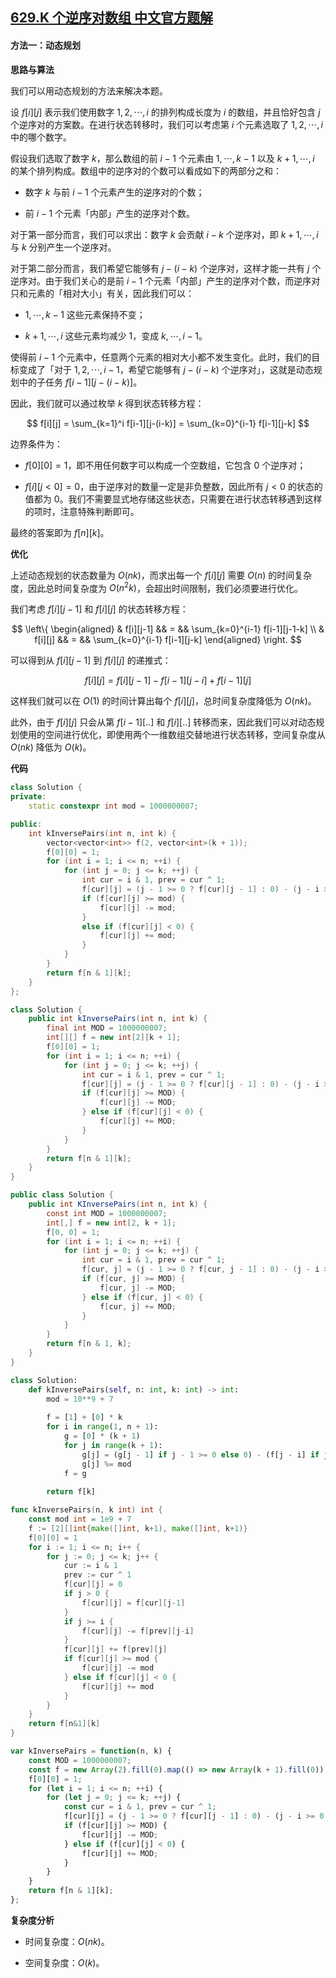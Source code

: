 ## [629.K 个逆序对数组 中文官方题解](https://leetcode.cn/problems/k-inverse-pairs-array/solutions/100000/kge-ni-xu-dui-shu-zu-by-leetcode-solutio-0hkr)
#### 方法一：动态规划

**思路与算法**

我们可以用动态规划的方法来解决本题。

设 $f[i][j]$ 表示我们使用数字 $1, 2, \cdots, i$ 的排列构成长度为 $i$ 的数组，并且恰好包含 $j$ 个逆序对的方案数。在进行状态转移时，我们可以考虑第 $i$ 个元素选取了 $1, 2, \cdots, i$ 中的哪个数字。

假设我们选取了数字 $k$，那么数组的前 $i-1$ 个元素由 $1, \cdots, k-1$ 以及 $k+1, \cdots, i$ 的某个排列构成。数组中的逆序对的个数可以看成如下的两部分之和：

- 数字 $k$ 与前 $i-1$ 个元素产生的逆序对的个数；

- 前 $i-1$ 个元素「内部」产生的逆序对个数。

对于第一部分而言，我们可以求出：数字 $k$ 会贡献 $i-k$ 个逆序对，即 $k+1, \cdots, i$ 与 $k$ 分别产生一个逆序对。

对于第二部分而言，我们希望它能够有 $j - (i-k)$ 个逆序对，这样才能一共有 $j$ 个逆序对。由于我们关心的是前 $i-1$ 个元素「内部」产生的逆序对个数，而逆序对只和元素的「相对大小」有关，因此我们可以：

- $1, \cdots, k-1$ 这些元素保持不变；

- $k+1, \cdots, i$ 这些元素均减少 $1$，变成 $k, \cdots, i-1$。

使得前 $i-1$ 个元素中，任意两个元素的相对大小都不发生变化。此时，我们的目标变成了「对于 $1, 2, \cdots, i-1$，希望它能够有 $j-(i-k)$ 个逆序对」，这就是动态规划中的子任务 $f[i-1][j-(i-k)]$。

因此，我们就可以通过枚举 $k$ 得到状态转移方程：

$$
f[i][j] = \sum_{k=1}^i f[i-1][j-(i-k)] = \sum_{k=0}^{i-1} f[i-1][j-k]
$$

边界条件为：

- $f[0][0] = 1$，即不用任何数字可以构成一个空数组，它包含 $0$ 个逆序对；

- $f[i][j < 0] = 0$，由于逆序对的数量一定是非负整数，因此所有 $j < 0$ 的状态的值都为 $0$。我们不需要显式地存储这些状态，只需要在进行状态转移遇到这样的项时，注意特殊判断即可。

最终的答案即为 $f[n][k]$。

**优化**

上述动态规划的状态数量为 $O(nk)$，而求出每一个 $f[i][j]$ 需要 $O(n)$ 的时间复杂度，因此总时间复杂度为 $O(n^2k)$，会超出时间限制，我们必须要进行优化。

我们考虑 $f[i][j-1]$ 和 $f[i][j]$ 的状态转移方程：

$$
\left\{
\begin{aligned}
    & f[i][j-1] && = && \sum_{k=0}^{i-1} f[i-1][j-1-k] \\
    & f[i][j] && = && \sum_{k=0}^{i-1} f[i-1][j-k]
\end{aligned}
\right.
$$

可以得到从 $f[i][j-1]$ 到 $f[i][j]$ 的递推式：

$$
f[i][j] = f[i][j-1] - f[i-1][j-i] + f[i-1][j]
$$

这样我们就可以在 $O(1)$ 的时间计算出每个 $f[i][j]$，总时间复杂度降低为 $O(nk)$。

此外，由于 $f[i][j]$ 只会从第 $f[i-1][..]$ 和 $f[i][..]$ 转移而来，因此我们可以对动态规划使用的空间进行优化，即使用两个一维数组交替地进行状态转移，空间复杂度从 $O(nk)$ 降低为 $O(k)$。

**代码**

```C++ [sol1-C++]
class Solution {
private:
    static constexpr int mod = 1000000007;

public:
    int kInversePairs(int n, int k) {
        vector<vector<int>> f(2, vector<int>(k + 1));
        f[0][0] = 1;
        for (int i = 1; i <= n; ++i) {
            for (int j = 0; j <= k; ++j) {
                int cur = i & 1, prev = cur ^ 1;
                f[cur][j] = (j - 1 >= 0 ? f[cur][j - 1] : 0) - (j - i >= 0 ? f[prev][j - i] : 0) + f[prev][j];
                if (f[cur][j] >= mod) {
                    f[cur][j] -= mod;
                }
                else if (f[cur][j] < 0) {
                    f[cur][j] += mod;
                }
            }
        }
        return f[n & 1][k];
    }
};
```

```Java [sol1-Java]
class Solution {
    public int kInversePairs(int n, int k) {
        final int MOD = 1000000007;
        int[][] f = new int[2][k + 1];
        f[0][0] = 1;
        for (int i = 1; i <= n; ++i) {
            for (int j = 0; j <= k; ++j) {
                int cur = i & 1, prev = cur ^ 1;
                f[cur][j] = (j - 1 >= 0 ? f[cur][j - 1] : 0) - (j - i >= 0 ? f[prev][j - i] : 0) + f[prev][j];
                if (f[cur][j] >= MOD) {
                    f[cur][j] -= MOD;
                } else if (f[cur][j] < 0) {
                    f[cur][j] += MOD;
                }
            }
        }
        return f[n & 1][k];
    }
}
```

```C# [sol1-C#]
public class Solution {
    public int KInversePairs(int n, int k) {
        const int MOD = 1000000007;
        int[,] f = new int[2, k + 1];
        f[0, 0] = 1;
        for (int i = 1; i <= n; ++i) {
            for (int j = 0; j <= k; ++j) {
                int cur = i & 1, prev = cur ^ 1;
                f[cur, j] = (j - 1 >= 0 ? f[cur, j - 1] : 0) - (j - i >= 0 ? f[prev, j - i] : 0) + f[prev, j];
                if (f[cur, j] >= MOD) {
                    f[cur, j] -= MOD;
                } else if (f[cur, j] < 0) {
                    f[cur, j] += MOD;
                }
            }
        }
        return f[n & 1, k];
    }
}
```

```Python [sol1-Python3]
class Solution:
    def kInversePairs(self, n: int, k: int) -> int:
        mod = 10**9 + 7
        
        f = [1] + [0] * k
        for i in range(1, n + 1):
            g = [0] * (k + 1)
            for j in range(k + 1):
                g[j] = (g[j - 1] if j - 1 >= 0 else 0) - (f[j - i] if j - i >= 0 else 0) + f[j]
                g[j] %= mod
            f = g
        
        return f[k]
```

```go [sol1-Golang]
func kInversePairs(n, k int) int {
    const mod int = 1e9 + 7
    f := [2][]int{make([]int, k+1), make([]int, k+1)}
    f[0][0] = 1
    for i := 1; i <= n; i++ {
        for j := 0; j <= k; j++ {
            cur := i & 1
            prev := cur ^ 1
            f[cur][j] = 0
            if j > 0 {
                f[cur][j] = f[cur][j-1]
            }
            if j >= i {
                f[cur][j] -= f[prev][j-i]
            }
            f[cur][j] += f[prev][j]
            if f[cur][j] >= mod {
                f[cur][j] -= mod
            } else if f[cur][j] < 0 {
                f[cur][j] += mod
            }
        }
    }
    return f[n&1][k]
}
```

```JavaScript [sol1-JavaScript]
var kInversePairs = function(n, k) {
    const MOD = 1000000007;
    const f = new Array(2).fill(0).map(() => new Array(k + 1).fill(0));
    f[0][0] = 1;
    for (let i = 1; i <= n; ++i) {
        for (let j = 0; j <= k; ++j) {
            const cur = i & 1, prev = cur ^ 1;
            f[cur][j] = (j - 1 >= 0 ? f[cur][j - 1] : 0) - (j - i >= 0 ? f[prev][j - i] : 0) + f[prev][j];
            if (f[cur][j] >= MOD) {
                f[cur][j] -= MOD;
            } else if (f[cur][j] < 0) {
                f[cur][j] += MOD;
            }
        }
    }
    return f[n & 1][k];
};
```

**复杂度分析**

- 时间复杂度：$O(nk)$。

- 空间复杂度：$O(k)$。